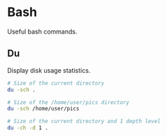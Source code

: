 # Bash

Useful bash commands.

## Du

Display disk usage statistics.

```bash
# Size of the current directory
du -sch .

# Size of the /home/user/pics directory
du -sch /home/user/pics

# Size of the current directory and 1 depth level
du -ch -d 1 .
```
